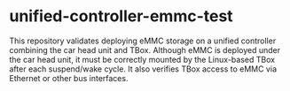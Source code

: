 # unified-controller-emmc-test
This repository validates deploying eMMC storage on a unified controller combining the car head unit and TBox. Although eMMC is deployed under the car head unit, it must be correctly mounted by the Linux-based TBox after each suspend/wake cycle. It also verifies TBox access to eMMC via Ethernet or other bus interfaces.

